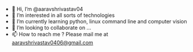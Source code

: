 - 👋 Hi, I’m @aaravshrivastav04
- 👀 I’m interested in all sorts of technologies
- 🌱 I’m currently learning python, linux command line and computer vision
- 💞️ I’m looking to collaborate on ...
- 📫 How to reach me ? Please mail me at aaravshrivastav0406@gmail.com

<!---
aaravshrivastav04/aaravshrivastav04 is a ✨ special ✨ repository because its `README.md` (this file) appears on your GitHub profile.
You can click the Preview link to take a look at your changes.
--->
